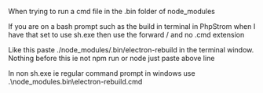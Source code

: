 When trying to run a cmd file in the .bin folder of node_modules

If you are on a bash prompt such as the build in terminal in PhpStrom when I have that set to use sh.exe then use the forward / and no .cmd extension 

Like this paste  ./node_modules/.bin/electron-rebuild in the terminal window.  Nothing before this ie not npm run or node just paste above line

In non sh.exe ie regular command prompt in windows use 
 .\node_modules\.bin\electron-rebuild.cmd

